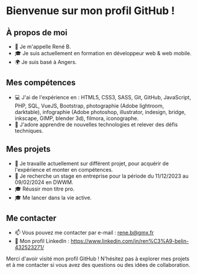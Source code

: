 # Bienvenue sur mon profil GitHub !

## À propos de moi
- 👋 Je m'appelle René B.
- 🎓 Je suis actuellement en formation en développeur web & web mobile.
- 🌍 Je suis basé à Angers.

## Mes compétences
- 💻 J'ai de l'expérience en : HTML5, CSS3, SASS, Git, GitHub, JavaScript, PHP, SQL, VueJS, Bootstrap, photographie (Adobe lightroom, darktable), infographie (Adobe photoshop, illustrator, indesign, bridge, inkscape, GIMP, blender 3d), filmora, iconographe.
- 🚀 J'adore apprendre de nouvelles technologies et relever des défis techniques.

## Mes projets
- 🌱 Je travaille actuellement sur différent projet, pour acquérir de l'expérience et monter en compétences.
- 👀 Je recherche un stage en entreprise pour la période du 11/12/2023 au 09/02/2024 en DWWM.
- 🎓 Réussir mon titre pro.
- 🎓 Me lancer dans la vie active.

## Me contacter
- 📫 Vous pouvez me contacter par e-mail : rene.b@gmx.fr
- 💼 Mon profil LinkedIn : https://www.linkedin.com/in/ren%C3%A9-belin-432523271/

Merci d'avoir visité mon profil GitHub ! N'hésitez pas à explorer mes projets et à me contacter si vous avez des questions ou des idées de collaboration.
